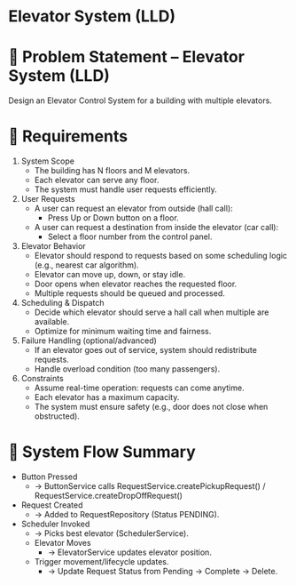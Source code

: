 # Elevator System (LLD)

# 📌 Problem Statement – Elevator System (LLD)
Design an Elevator Control System for a building with multiple elevators.
# 🎯 Requirements
1. System Scope
    * The building has N floors and M elevators.
    * Each elevator can serve any floor.
    * The system must handle user requests efficiently.
2. User Requests
    * A user can request an elevator from outside (hall call):
        * Press Up or Down button on a floor.
    * A user can request a destination from inside the elevator (car call):
        * Select a floor number from the control panel.
3. Elevator Behavior
    * Elevator should respond to requests based on some scheduling logic (e.g., nearest car algorithm).
    * Elevator can move up, down, or stay idle.
    * Door opens when elevator reaches the requested floor.
    * Multiple requests should be queued and processed.
4. Scheduling & Dispatch
    * Decide which elevator should serve a hall call when multiple are available.
    * Optimize for minimum waiting time and fairness.
5. Failure Handling (optional/advanced)
    * If an elevator goes out of service, system should redistribute requests.
    * Handle overload condition (too many passengers).
6. Constraints
    * Assume real-time operation: requests can come anytime.
    * Each elevator has a maximum capacity.
    * The system must ensure safety (e.g., door does not close when obstructed).


# 🧩 System Flow Summary
   * Button Pressed
     * → ButtonService calls 
      RequestService.createPickupRequest() / RequestService.createDropOffRequest()
   * Request Created
     * → Added to RequestRepository (Status PENDING).
   * Scheduler Invoked
     * → Picks best elevator (SchedulerService).
     * Elevator Moves
       * → ElevatorService updates elevator position.
     * Trigger movement/lifecycle updates.
       * → Update Request Status from Pending → Complete → Delete.